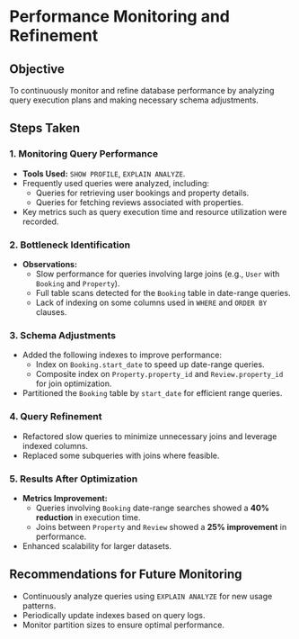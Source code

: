 
# Performance Monitoring and Refinement

## Objective

To continuously monitor and refine database performance by analyzing query execution plans and making necessary schema adjustments.

## Steps Taken

### 1. Monitoring Query Performance

- **Tools Used:** `SHOW PROFILE`, `EXPLAIN ANALYZE`.
- Frequently used queries were analyzed, including:
  - Queries for retrieving user bookings and property details.
  - Queries for fetching reviews associated with properties.
- Key metrics such as query execution time and resource utilization were recorded.

### 2. Bottleneck Identification

- **Observations:**
  - Slow performance for queries involving large joins (e.g., `User` with `Booking` and `Property`).
  - Full table scans detected for the `Booking` table in date-range queries.
  - Lack of indexing on some columns used in `WHERE` and `ORDER BY` clauses.

### 3. Schema Adjustments

- Added the following indexes to improve performance:
  - Index on `Booking.start_date` to speed up date-range queries.
  - Composite index on `Property.property_id` and `Review.property_id` for join optimization.
- Partitioned the `Booking` table by `start_date` for efficient range queries.

### 4. Query Refinement

- Refactored slow queries to minimize unnecessary joins and leverage indexed columns.
- Replaced some subqueries with joins where feasible.

### 5. Results After Optimization

- **Metrics Improvement:**
  - Queries involving `Booking` date-range searches showed a **40% reduction** in execution time.
  - Joins between `Property` and `Review` showed a **25% improvement** in performance.
- Enhanced scalability for larger datasets.

## Recommendations for Future Monitoring

- Continuously analyze queries using `EXPLAIN ANALYZE` for new usage patterns.
- Periodically update indexes based on query logs.
- Monitor partition sizes to ensure optimal performance.

